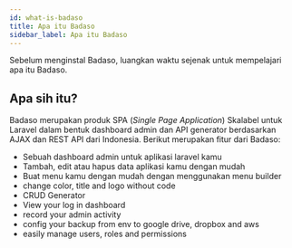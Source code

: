 ```yaml
---
id: what-is-badaso
title: Apa itu Badaso
sidebar_label: Apa itu Badaso
---
```


Sebelum menginstal Badaso, luangkan waktu sejenak untuk mempelajari apa itu Badaso.

## Apa sih itu?

Badaso merupakan produk SPA (*Single Page Application*) Skalabel untuk Laravel dalam bentuk dashboard admin dan API generator berdasarkan AJAX dan REST API dari Indonesia. Berikut merupakan fitur dari Badaso:

- Sebuah dashboard admin untuk aplikasi laravel kamu
- Tambah, edit atau hapus data aplikasi kamu dengan mudah 
- Buat menu kamu dengan mudah dengan menggunakan menu builder
- change color, title and logo without code
- CRUD Generator
- View your log in dashboard
- record your admin activity
- config your backup from env to google drive, dropbox and aws
- easily manage users, roles and permissions